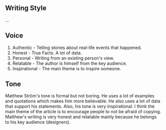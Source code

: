 ## Writing Style

…

## Voice

1. Authentic - Telling stories about real-life events that happened.
2. Honest - True Facts. A lot of data.
3. Personal - Writing from an existing person's view.
4. Relatable - The author is himself from the key audience.
5. Inspirational - The main theme is to inspire someone.

## Tone

Matthew Ström's tone is formal but not boring. He uses a lot of examples and quotations which makes him more believable. He also uses a lot of data that support his statements.  Also, his tone is very inspirational. I think the main theme of the article is to encourage people to not be afraid of copying. Matthew's writing is very honest and relatable mainly because he belongs to his key audience (designers).



